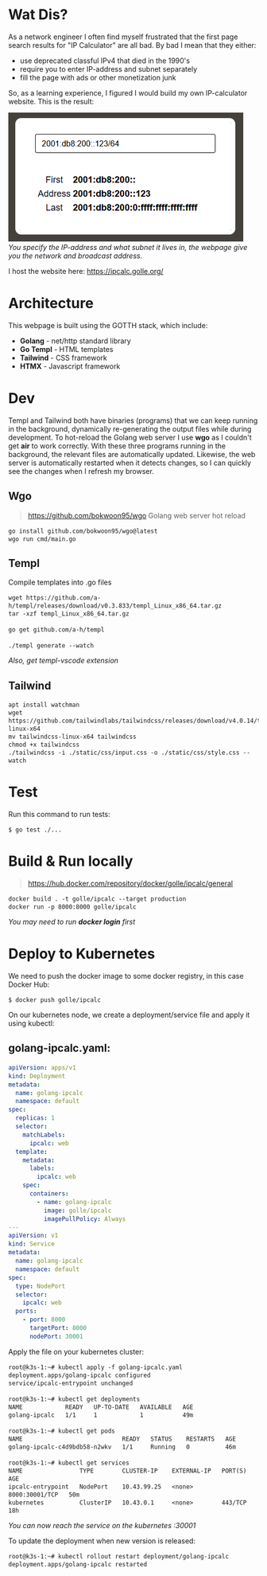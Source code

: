 # Wat Dis?
As a network engineer I often find myself frustrated that the first page search results for "IP Calculator" are all bad. By bad I mean that they either:
- use deprecated classful IPv4 that died in the 1990's
- require you to enter IP-address and subnet separately
- fill the page with ads or other monetization junk

So, as a learning experience, I figured I would build my own IP-calculator website. This is the result:

![alt text](webpage.png)  
*You specify the IP-address and what subnet it lives in, the webpage give you the network and broadcast address.*

I host the website here: https://ipcalc.golle.org/

# Architecture
This webpage is built using the GOTTH stack, which include:
- **Golang** - net/http standard library
- **Go Templ** - HTML templates
- **Tailwind** - CSS framework
- **HTMX** - Javascript framework

# Dev
Templ and Tailwind both have binaries (programs) that we can keep running in the background, dynamically re-generating the output files while during development. To hot-reload the Golang web server I use **wgo** as I couldn't get **air** to work correctly. With these three programs running in the background, the relevant files are automatically updated. Likewise, the web server is automatically restarted when it detects changes, so I can quickly see the changes when I refresh my browser.

## Wgo
> https://github.com/bokwoon95/wgo
Golang web server hot reload

```
go install github.com/bokwoon95/wgo@latest
wgo run cmd/main.go
```

## Templ
Compile templates into .go files
```
wget https://github.com/a-h/templ/releases/download/v0.3.833/templ_Linux_x86_64.tar.gz
tar -xzf templ_Linux_x86_64.tar.gz 

go get github.com/a-h/templ

./templ generate --watch
```
*Also, get templ-vscode extension*

## Tailwind
```
apt install watchman
wget https://github.com/tailwindlabs/tailwindcss/releases/download/v4.0.14/tailwindcss-linux-x64
mv tailwindcss-linux-x64 tailwindcss
chmod +x tailwindcss
./tailwindcss -i ./static/css/input.css -o ./static/css/style.css --watch
```

# Test
Run this command to run tests:
```
$ go test ./...
```

# Build & Run locally
> https://hub.docker.com/repository/docker/golle/ipcalc/general

```
docker build . -t golle/ipcalc --target production
docker run -p 8000:8000 golle/ipcalc
```
*You may need to run **docker login** first*

# Deploy to Kubernetes
We need to push the docker image to some docker registry, in this case Docker Hub:
```
$ docker push golle/ipcalc
```

On our kubernetes node, we create a deployment/service file and apply it using kubectl:
## golang-ipcalc.yaml:
```yaml
apiVersion: apps/v1
kind: Deployment
metadata:
  name: golang-ipcalc
  namespace: default
spec:
  replicas: 1
  selector:
    matchLabels:
      ipcalc: web
  template:
    metadata:
      labels:
        ipcalc: web
    spec:
      containers:
        - name: golang-ipcalc
          image: golle/ipcalc
          imagePullPolicy: Always
---
apiVersion: v1
kind: Service
metadata:
  name: golang-ipcalc
  namespace: default
spec:
  type: NodePort
  selector:
    ipcalc: web
  ports:
    - port: 8000
      targetPort: 8000
      nodePort: 30001
```

Apply the file on your kubernetes cluster:
```
root@k3s-1:~# kubectl apply -f golang-ipcalc.yaml 
deployment.apps/golang-ipcalc configured
service/ipcalc-entrypoint unchanged

root@k3s-1:~# kubectl get deployments
NAME            READY   UP-TO-DATE   AVAILABLE   AGE
golang-ipcalc   1/1     1            1           49m

root@k3s-1:~# kubectl get pods
NAME                            READY   STATUS    RESTARTS   AGE
golang-ipcalc-c4d9bdb58-n2wkv   1/1     Running   0          46m

root@k3s-1:~# kubectl get services
NAME                TYPE        CLUSTER-IP    EXTERNAL-IP   PORT(S)          AGE
ipcalc-entrypoint   NodePort    10.43.99.25   <none>        8000:30001/TCP   50m
kubernetes          ClusterIP   10.43.0.1     <none>        443/TCP          18h
```
*You can now reach the service on the kubernetes <IP-address>:30001*

To update the deployment when new version is released:
```
root@k3s-1:~# kubectl rollout restart deployment/golang-ipcalc
deployment.apps/golang-ipcalc restarted
```